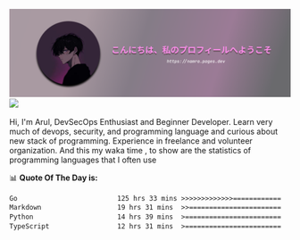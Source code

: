 ![banner](.github/profile-markdown.png)
<img src="https://user-images.githubusercontent.com/73097560/115834477-dbab4500-a447-11eb-908a-139a6edaec5c.gif"></p>

Hi, I'm Arul, DevSecOps Enthusiast and Beginner Developer. Learn very much of devops, security, and programming language and curious about new stack of programming. Experience in freelance and volunteer organization. And this my waka time , to show are the statistics of programming languages that I often use

📊 **Quote Of The Day is:**
<!--START_SECTION:waka-->

```txt
Go                         125 hrs 33 mins >>>>>>>>>>>>>============   50.80 %
Markdown                   19 hrs 31 mins  >>=======================   07.90 %
Python                     14 hrs 39 mins  >========================   05.93 %
TypeScript                 12 hrs 31 mins  >========================   05.07 %
```

<!--END_SECTION:waka-->
